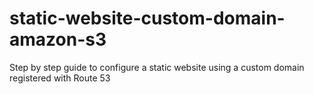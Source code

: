 # static-website-custom-domain-amazon-s3
Step by step guide to configure a static website using a custom domain registered with Route 53
